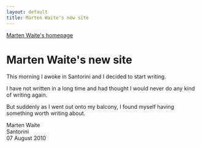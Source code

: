 ```yaml
---
layout: default
title: Marten Waite's new site
---
```


<a href="/" title="Marten Waite's homepage">Marten Waite's homepage</a>
# Marten Waite's new site


This morning I awoke in Santorini and I decided to start writing. 

I have not written in a long time and had thought I would never do any kind of writing again.

But suddenly as I went out onto my balcony, I found myself having something worth writing about.

Marten Waite<br>
Santorini<br>
07 August 2010



